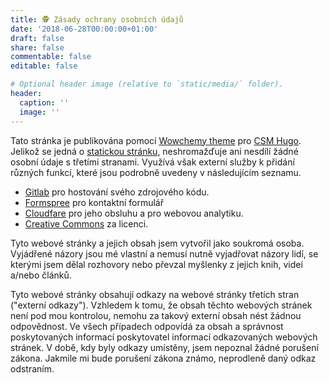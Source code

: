 ```yaml
---
title: 🕵️ Zásady ochrany osobních údajů
date: '2018-06-28T00:00:00+01:00'
draft: false
share: false
commentable: false
editable: false

# Optional header image (relative to `static/media/` folder).
header:
  caption: ''
  image: ''
---
```


Tato stránka je publikována pomocí [Wowchemy theme](https://wowchemy.com/) pro [CSM Hugo](https://gohugo.io). Jelikož se jedná o [statickou stránku](https://en.wikipedia.org/wiki/Static_web_page), neshromažďuje ani nesdílí žádné osobní údaje s třetími stranami. Využívá však externí služby k přidání různých funkcí, které jsou podrobně uvedeny v následujícím seznamu.

- [<i class="fa-brands fa-gitlab"></i> Gitlab](https://about.gitlab.com/privacy/) pro hostování svého zdrojového kódu.
- [<i class="fa-solid fa-address-book"></i> Formspree](https://formspree.io/legal/privacy-policy/) pro kontaktní formulář
- [<i class="fa-brands fa-cloudflare"></i> Cloudfare](https://www.cloudflare.com/en-gb/privacypolicy/) pro jeho obsluhu a pro webovou analytiku.
- [<i class="fa-brands fa-creative-commons"></i> Creative Commons](https://creativecommons.org/privacy/) za licenci.

Tyto webové stránky a jejich obsah jsem vytvořil jako soukromá osoba. Vyjádřené názory jsou mé vlastní a nemusí nutně vyjadřovat názory lidí, se kterými jsem dělal rozhovory nebo převzal myšlenky z jejich knih, videí a/nebo článků.

Tyto webové stránky obsahují odkazy na webové stránky třetích stran ("externí odkazy"). Vzhledem k tomu, že obsah těchto webových stránek není pod mou kontrolou, nemohu za takový externí obsah nést žádnou odpovědnost. Ve všech případech odpovídá za obsah a správnost poskytovaných informací poskytovatel informací odkazovaných webových stránek. V době, kdy byly odkazy umístěny, jsem nepoznal žádné porušení zákona. Jakmile mi bude porušení zákona známo, neprodleně daný odkaz odstraním.
